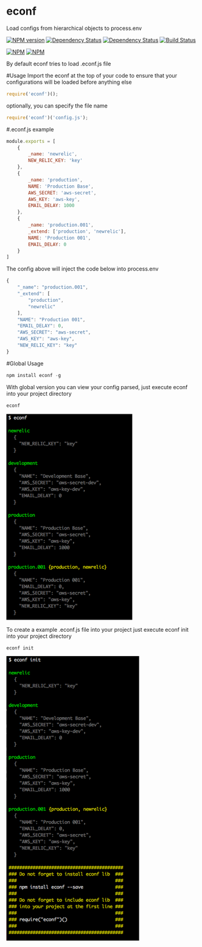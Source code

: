econf
=========

Load configs from hierarchical objects to process.env

[![NPM version](https://badge.fury.io/js/econf.svg)](http://badge.fury.io/js/econf)
[![Dependency Status](https://david-dm.org/rodrigok/econf.svg)](https://david-dm.org/rodrigok/econf#info=dependencies)
[![Dependency Status](https://david-dm.org/rodrigok/econf/dev-status.png)](https://david-dm.org/rodrigok/econf#info=devDependencies)
[![Build Status](https://travis-ci.org/rodrigok/econf.svg?branch=master)](https://travis-ci.org/rodrigok/econf)

[![NPM](https://nodei.co/npm/econf.png?downloads=true&stars=true)](https://nodei.co/npm/econf/)
[![NPM](https://nodei.co/npm-dl/econf.png)](https://nodei.co/npm/econf/)


By default econf tries to load .econf.js file


#Usage
Import the econf at the top of your code to ensure that your configurations will be loaded before anything else

```javascript
require('econf')();
```

optionally, you can specify the file name

```javascript
require('econf')('config.js');
```

#.econf.js example
```javascript
module.exports = [
	{
		_name: 'newrelic',
		NEW_RELIC_KEY: 'key'
	},
	{
		_name: 'production',
		NAME: 'Production Base',
		AWS_SECRET: 'aws-secret',
		AWS_KEY: 'aws-key',
		EMAIL_DELAY: 1000
	},
	{
		_name: 'production.001',
		_extend: ['production', 'newrelic'],
		NAME: 'Production 001',
		EMAIL_DELAY: 0
	}
]
```

The config above will inject the code below into process.env
```javascript
{
	"_name": "production.001",
	"_extend": [
		"production",
		"newrelic"
	],
	"NAME": "Production 001",
	"EMAIL_DELAY": 0,
	"AWS_SECRET": "aws-secret",
	"AWS_KEY": "aws-key",
	"NEW_RELIC_KEY": "key"
}
```

#Global Usage
```javascript
npm install econf -g
```

With global version you can view your config parsed, just execute econf into your project directory
```javascript
econf
```
![econf](img/econf.png)


To create a example .econf.js file into your project just execute econf init into your project directory
```javascript
econf init
```
![econf](img/econf-init.png)